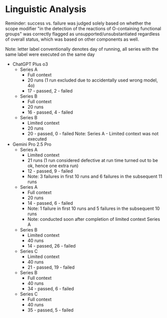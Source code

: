 # Linguistic Analysis

Reminder: success vs. failure was judged solely based on whether the scope modifier "in the detection of the reactions
of O-containing functional groups" was correctly flagged as unsupported/unsubstantiated regardless of overall status, which was based on other components as well.

Note: letter label conventionally denotes day of running, all series with the same label were executed on the same day
- ChatGPT Plus o3
    - Series A
        - Full context
        - 20 runs (1 run excluded due to accidentally used wrong model, 4o)
        - 17 - passed, 2 - failed
    - Series B
        - Full context
        - 20 runs
        - 16 - passed, 4 - failed
    - Series B
        - Limited context
        - 20 runs
        - 20 - passed, 0 - failed
   Note: Series A - Limited context was not executed
- Gemini Pro 2.5 Pro
    - Series A
        - Limited context
        - 21 runs (1 run considered defective at run time turned out to be ok, hence one extra run)
        - 12 - passed, 9 - failed
        - Note: 3 failures in first 10 runs and 6 failures in the subsequent 11 runs
    - Series A
        - Full context
        - 20 runs
        - 14 - passed, 6 - failed
        - Note: 1 failure in first 10 runs and 5 failures in the subsequent 10 runs
        - Note: conducted soon after completion of limited context Series A 
    - Series B
        - Limited context
        - 40 runs
        - 14 - passed, 26 - failed
    - Series C
        - Limited context
        - 40 runs
        - 21 - passed, 19 - failed
    - Series B
        - Full context
        - 40 runs
        - 34 - passed, 6 - failed
    - Series C
        - Full context
        - 40 runs
        - 35 - passed, 5 - failed
